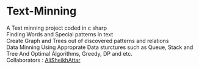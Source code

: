 # Text-Minning
A Text minning project coded in c sharp <br/>
Finding Words and Special patterns in text <br/>
Create Graph and Trees out of discovered patterns and relations <br/>
Data Minning Using Approprate Data sturctures such as Queue, Stack and Tree And Optimal Algorithms, Greedy, DP and etc. <br/>
Collaborators : [AliSheikhAttar](https://github.com/AliSheikhAttar)<br/>
